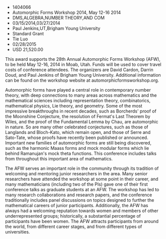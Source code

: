 
* 1404066
* Automorphic Forms Workshop 2014, May 12-16 2014
* DMS,ALGEBRA,NUMBER THEORY,AND COM
* 03/15/2014,03/27/2014
* Paul Jenkins,UT,Brigham Young University
* Standard Grant
* Tie Luo
* 02/28/2015
* USD 21,520.00

This award supports the 28th Annual Automorphic Forms Workshop (AFW), to be held
May 12-16, 2014 in Moab, Utah. Funds will be used to cover travel costs of
conference attendees. The organizers are David Cardon, Darrin Doud, and Paul
Jenkins of Brigham Young University. Additional information can be found on the
workshop website at automorphicformsworkshop.org.

Automorphic forms have played a central role in contemporary number theory, with
deep connections to many areas across mathematics and the mathematical sciences
including representation theory, combinatorics, mathematical physics, Lie
theory, and geometry. Some of the most impressive breakthroughs in recent
decades, such as Borcherds' proof of the Moonshine Conjecture, the resolution of
Fermat's Last Theorem by Wiles, and the proof of the Fundamental Lemma by Chau,
are automorphic in nature. So are many other celebrated conjectures, such as
those of Langlands and Bloch-Kato, which remain open, and those of Serre and
Sato-Tate, whose proofs have recently been published or announced. Important new
families of automorphic forms are still being discovered, such as the harmonic
Maass forms and mock modular forms which lie behind Ramanujan's mock theta
functions. This conference includes talks from throughout this important area of
mathematics.

The AFW serves an important role in the community through its tradition of
welcoming and mentoring junior researchers in the area. Many senior researchers
have attended the workshop at some point in their career, and many
mathematicians (including two of the PIs) gave one of their first conference
talks as graduate students at an AFW. The workshop has led to many research
collaborations and research papers, and the conference traditionally includes
panel discussions on topics designed to further the mathematical careers of
junior participants. Additionally, the AFW has always had a welcoming reputation
towards women and members of other underrepresented groups; historically, a
substantial percentage of participants have been women. The AFW attracts
participants from around the world, from different career stages, and from
different types of universities.
